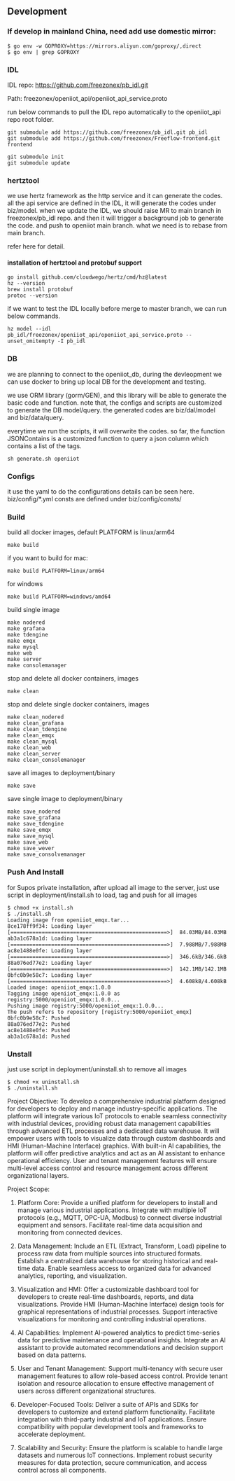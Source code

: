 ## Development
### If develop in mainland China, need add use domestic mirror:
```shell
$ go env -w GOPROXY=https://mirrors.aliyun.com/goproxy/,direct
$ go env | grep GOPROXY
```

### IDL
IDL repo: https://github.com/freezonex/pb_idl.git

Path: freezonex/openiiot_api/openiiot_api_service.proto

run below commands to pull the IDL repo automatically to the openiiot_api repo root folder.

```shell
git submodule add https://github.com/freezonex/pb_idl.git pb_idl
git submodule add https://github.com/freezonex/Freeflow-frontend.git frontend
```

```shell
git submodule init
git submodule update
```

### hertztool
we use hertz framework as the http service and it can generate the codes.
all the api service are defined in the IDL, it will generate the codes under biz/model.
when we update the IDL, we should raise MR to main branch in freezonex/pb_idl repo. and then it will trigger a background job to generate the code.
and push to openiiot main branch. what we need is to rebase from main branch.

refer here for detail.
#### installation of hertztool and protobuf support
```shell 
go install github.com/cloudwego/hertz/cmd/hz@latest
hz --version
brew install protobuf
protoc --version
```

if we want to test the IDL locally before merge to master branch, we can run below commands.
```shell 
hz model --idl pb_idl/freezonex/openiiot_api/openiiot_api_service.proto --unset_omitempty -I pb_idl
```

### DB
we are planning to connect to the openiiot_db, during the devleopment we can use docker to bring up local DB for the development and testing.

we use ORM library (gorm/GEN), and this library will be able to generate the basic code and function. note that, the configs and scripts are customized to generate the DB model/query. the generated codes are biz/dal/model and biz/data/query.

everytime we run the scripts, it will overwrite the codes. 
so far, the function JSONContains is a customized function to query a json column which contains a list of the tags.
```shell
sh generate.sh openiiot
```

### Configs
it use the yaml to do the configurations
details can be seen here. biz/config/*.yml
consts are defined under biz/config/consts/

### Build
build all docker images, default PLATFORM is linux/arm64
```shell
make build
```
if you want to build for mac:
```shell
make build PLATFORM=linux/arm64
```
for windows
```shell
make build PLATFORM=windows/amd64
```
build single image
```shell
make nodered
make grafana
make tdengine
make emqx
make mysql
make web
make server
make consolemanager
```
stop and delete all docker containers, images
```shell
make clean
```
stop and delete single docker containers, images
```shell
make clean_nodered
make clean_grafana
make clean_tdengine
make clean_emqx
make clean_mysql
make clean_web
make clean_server
make clean_consolemanager
```
save all images to deployment/binary
```shell
make save
```

save single image to deployment/binary
```shell
make save_nodered
make save_grafana
make save_tdengine
make save_emqx
make save_mysql
make save_web
make save_wever
make save_consolvemanager
```

### Push And Install
for Supos private installation, after upload all image to the server, just use script in deployment/install.sh to load, tag and push for all images
```shell
$ chmod +x install.sh
$ ./install.sh 
Loading image from openiiot_emqx.tar...
8ce178ff9f34: Loading layer [==================================================>]  84.03MB/84.03MB
ab3a1c678a1d: Loading layer [==================================================>]  7.988MB/7.988MB
ac8e1488e0fe: Loading layer [==================================================>]  346.6kB/346.6kB
88a076ed77e2: Loading layer [==================================================>]  142.1MB/142.1MB
0bfc0b9e58c7: Loading layer [==================================================>]  4.608kB/4.608kB
Loaded image: openiiot_emqx:1.0.0
Tagging image openiiot_emqx:1.0.0 as registry:5000/openiiot_emqx:1.0.0...
Pushing image registry:5000/openiiot_emqx:1.0.0...
The push refers to repository [registry:5000/openiiot_emqx]
0bfc0b9e58c7: Pushed 
88a076ed77e2: Pushed 
ac8e1488e0fe: Pushed 
ab3a1c678a1d: Pushed
```

### Unstall
just use script in deployment/uninstall.sh to remove all images
```shell
$ chmod +x uninstall.sh
$ ./uninstall.sh 
```

Project Objective:
To develop a comprehensive industrial platform designed for developers to deploy and manage industry-specific applications. The platform will integrate various IoT protocols to enable seamless connectivity with industrial devices, providing robust data management capabilities through advanced ETL processes and a dedicated data warehouse. It will empower users with tools to visualize data through custom dashboards and HMI (Human-Machine Interface) graphics. With built-in AI capabilities, the platform will offer predictive analytics and act as an AI assistant to enhance operational efficiency. User and tenant management features will ensure multi-level access control and resource management across different organizational layers.

Project Scope:
1. Platform Core:
Provide a unified platform for developers to install and manage various industrial applications.
Integrate with multiple IoT protocols (e.g., MQTT, OPC-UA, Modbus) to connect diverse industrial equipment and sensors.
Facilitate real-time data acquisition and monitoring from connected devices.

2. Data Management:
Include an ETL (Extract, Transform, Load) pipeline to process raw data from multiple sources into structured formats.
Establish a centralized data warehouse for storing historical and real-time data.
Enable seamless access to organized data for advanced analytics, reporting, and visualization.

3. Visualization and HMI:
Offer a customizable dashboard tool for developers to create real-time dashboards, reports, and data visualizations.
Provide HMI (Human-Machine Interface) design tools for graphical representations of industrial processes.
Support interactive visualizations for monitoring and controlling industrial operations.

4. AI Capabilities:
Implement AI-powered analytics to predict time-series data for predictive maintenance and operational insights.
Integrate an AI assistant to provide automated recommendations and decision support based on data patterns.

5. User and Tenant Management:
Support multi-tenancy with secure user management features to allow role-based access control.
Provide tenant isolation and resource allocation to ensure effective management of users across different organizational structures.

6. Developer-Focused Tools:
Deliver a suite of APIs and SDKs for developers to customize and extend platform functionality.
Facilitate integration with third-party industrial and IoT applications.
Ensure compatibility with popular development tools and frameworks to accelerate deployment.

7. Scalability and Security:
Ensure the platform is scalable to handle large datasets and numerous IoT connections.
Implement robust security measures for data protection, secure communication, and access control across all components.